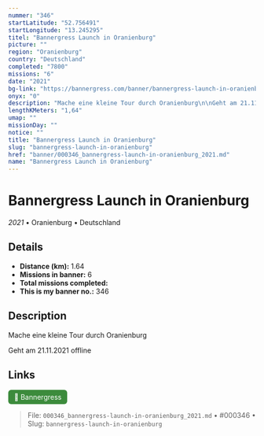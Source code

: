 ```yaml
---
nummer: "346"
startLatitude: "52.756491"
startLongitude: "13.245295"
titel: "Bannergress Launch in Oranienburg"
picture: ""
region: "Oranienburg"
country: "Deutschland"
completed: "7800"
missions: "6"
date: "2021"
bg-link: "https://bannergress.com/banner/bannergress-launch-in-oranienburg-0e5f"
onyx: "0"
description: "Mache eine kleine Tour durch Oranienburg\n\nGeht am 21.11.2021 offline"
lengthKMeters: "1,64"
umap: ""
missionDay: ""
notice: ""
title: "Bannergress Launch in Oranienburg"
slug: "bannergress-launch-in-oranienburg"
href: "banner/000346_bannergress-launch-in-oranienburg_2021.md"
name: "Bannergress Launch in Oranienburg"
---
```

# Bannergress Launch in Oranienburg

*2021* • Oranienburg • Deutschland





## Details
- **Distance (km):** 1.64
- **Missions in banner:** 6
- **Total missions completed:** 
- **This is my banner no.:** 346



## Description
Mache eine kleine Tour durch Oranienburg

Geht am 21.11.2021 offline



## Links
<a href="https://bannergress.com/banner/bannergress-launch-in-oranienburg-0e5f" target="_blank" style="display:inline-block;margin-right:8px;padding:6px 12px;background:#3c8b3c;color:#fff;text-decoration:none;border-radius:6px;">🔗 Bannergress</a>



> File: `000346_bannergress-launch-in-oranienburg_2021.md` • #000346 • Slug: `bannergress-launch-in-oranienburg`
